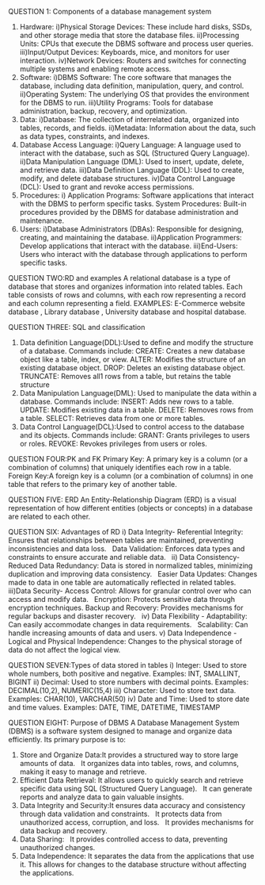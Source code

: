 
QUESTION 1: Components of a database management system
1. Hardware:
i)Physical Storage Devices: These include hard disks, SSDs, and other storage media that store the database files.
ii)Processing Units: CPUs that execute the DBMS software and process user queries.
iii)Input/Output Devices: Keyboards, mice, and monitors for user interaction.
iv)Network Devices: Routers and switches for connecting multiple systems and enabling remote access.
2. Software:
i)DBMS Software: The core software that manages the database, including data definition, manipulation, query, and control.
ii)Operating System: The underlying OS that provides the environment for the DBMS to run.
iii)Utility Programs: Tools for database administration, backup, recovery, and optimization.
3. Data:
i)Database: The collection of interrelated data, organized into tables, records, and fields.
ii)Metadata: Information about the data, such as data types, constraints, and indexes.
4. Database Access Language:
i)Query Language: A language used to interact with the database, such as SQL (Structured Query Language).
ii)Data Manipulation Language (DML): Used to insert, update, delete, and retrieve data.
iii)Data Definition Language (DDL): Used to create, modify, and delete database structures.
iv)Data Control Language (DCL): Used to grant and revoke access permissions.
5. Procedures:
i) Application Programs: Software applications that interact with the DBMS to perform specific tasks.
System Procedures: Built-in procedures provided by the DBMS for database administration and maintenance.
6. Users:
i)Database Administrators (DBAs): Responsible for designing, creating, and maintaining the database.
ii)Application Programmers: Develop applications that interact with the database.
iii)End-Users: Users who interact with the database through applications to perform specific tasks.


QUESTION TWO:RD  and examples
A relational database is a type of database that stores and organizes information into related tables.
Each table consists of rows and columns, with each row representing a record and each column representing a field. 
EXAMPLES: E-Commerce website database , Library database , University database and hospital database.


QUESTION THREE: SQL  and classification
1. Data definition Language(DDL):Used to define and modify the structure of a database.
Commands include:
CREATE: Creates a new database object like a table, index, or view.
ALTER: Modifies the structure of an existing database object.
DROP: Deletes an existing database object.
TRUNCATE: Removes all1 rows from a table, but retains the table structure
2. Data Manipulation Language(DML): Used to manipulate the data within a database.
Commands include:
INSERT: Adds new rows to a table.
UPDATE: Modifies existing data in a table.
DELETE: Removes rows from a table.
SELECT: Retrieves data from one or more tables.
3. Data Control Language(DCL):Used to control access to the database and its objects.
Commands include:
GRANT: Grants privileges to users or roles.
REVOKE: Revokes privileges from users or roles.


QUESTION FOUR:PK and FK
Primary Key:  A primary key is a column (or a combination of columns) that uniquely identifies each row in a table.
Foreign Key:A foreign key is a column (or a combination of columns) in one table that refers to the primary key of another table.


QUESTION FIVE: ERD
An Entity-Relationship Diagram (ERD) is a visual representation of how different entities (objects or concepts) in a database are related to each other.


QUESTION SIX: Advantages of RD
i) Data Integrity- Referential Integrity: Ensures that relationships between tables are maintained, preventing inconsistencies and data loss.   
Data Validation: Enforces data types and constraints to ensure accurate and reliable data.   
ii) Data Consistency- Reduced Data Redundancy: Data is stored in normalized tables, minimizing duplication and improving data consistency.   
Easier Data Updates: Changes made to data in one table are automatically reflected in related tables.   
iii)Data Security- Access Control: Allows for granular control over who can access and modify data.   
Encryption: Protects sensitive data through encryption techniques.
Backup and Recovery: Provides mechanisms for regular backups and disaster recovery.   
iv) Data Flexibility - Adaptability: Can easily accommodate changes in data requirements.   
Scalability: Can handle increasing amounts of data and users.
v) Data Independence - Logical and Physical Independence: Changes to the physical storage of data do not affect the logical view.



QUESTION SEVEN:Types of data stored in tables
i) Integer: Used to store whole numbers, both positive and negative.
Examples: INT, SMALLINT, BIGINT
ii) Decimal: Used to store numbers with decimal points.
Examples: DECIMAL(10,2), NUMERIC(15,4)
iii) Character: Used to store text data.
Examples: CHAR(10), VARCHAR(50)
iv) Date and Time: Used to store date and time values.
Examples: DATE, TIME, DATETIME, TIMESTAMP



QUESTION EIGHT: Purpose of DBMS
A Database Management System (DBMS) is a software system designed to manage and organize data efficiently.
Its primary purpose is to:   
1. Store and Organize Data:It provides a structured way to store large amounts of data.   
It organizes data into tables, rows, and columns, making it easy to manage and retrieve.   
2. Efficient Data Retrieval: It allows users to quickly search and retrieve specific data using SQL (Structured Query Language).   
It can generate reports and analyze data to gain valuable insights.   
3. Data Integrity and Security:It ensures data accuracy and consistency through data validation and constraints.   
It protects data from unauthorized access, corruption, and loss.   
It provides mechanisms for data backup and recovery.   
4. Data Sharing:   
It provides controlled access to data, preventing unauthorized changes.   
5. Data Independence: It separates the data from the applications that use it.
This allows for changes to the database structure without affecting the applications.


   


   

